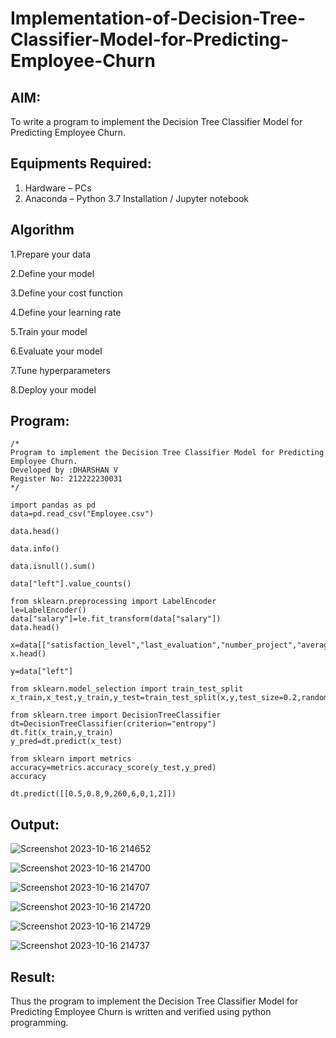 # Implementation-of-Decision-Tree-Classifier-Model-for-Predicting-Employee-Churn

## AIM:
To write a program to implement the Decision Tree Classifier Model for Predicting Employee Churn.

## Equipments Required:
1. Hardware – PCs
2. Anaconda – Python 3.7 Installation / Jupyter notebook

## Algorithm
1.Prepare your data

2.Define your model

3.Define your cost function

4.Define your learning rate

5.Train your model

6.Evaluate your model

7.Tune hyperparameters

8.Deploy your model 

## Program:
```
/*
Program to implement the Decision Tree Classifier Model for Predicting Employee Churn.
Developed by :DHARSHAN V
Register No: 212222230031 
*/
```
```
import pandas as pd
data=pd.read_csv("Employee.csv")

data.head()

data.info()

data.isnull().sum()

data["left"].value_counts()

from sklearn.preprocessing import LabelEncoder
le=LabelEncoder()
data["salary"]=le.fit_transform(data["salary"])
data.head()

x=data[["satisfaction_level","last_evaluation","number_project","average_montly_hours","time_spend_company","Work_accident","promotion_last_5years","salary"]]
x.head()

y=data["left"]

from sklearn.model_selection import train_test_split
x_train,x_test,y_train,y_test=train_test_split(x,y,test_size=0.2,random_state=100)

from sklearn.tree import DecisionTreeClassifier
dt=DecisionTreeClassifier(criterion="entropy")
dt.fit(x_train,y_train)
y_pred=dt.predict(x_test)

from sklearn import metrics
accuracy=metrics.accuracy_score(y_test,y_pred)
accuracy

dt.predict([[0.5,0.8,9,260,6,0,1,2]])
```

## Output:

![Screenshot 2023-10-16 214652](https://github.com/Dharshan011/Implementation-of-Decision-Tree-Classifier-Model-for-Predicting-Employee-Churn/assets/113497491/8668b9e2-bfb8-4c91-b327-640e5040c9b9)


![Screenshot 2023-10-16 214700](https://github.com/Dharshan011/Implementation-of-Decision-Tree-Classifier-Model-for-Predicting-Employee-Churn/assets/113497491/6795ee76-74c7-4f9d-baef-497dfa965684)


![Screenshot 2023-10-16 214707](https://github.com/Dharshan011/Implementation-of-Decision-Tree-Classifier-Model-for-Predicting-Employee-Churn/assets/113497491/74d269b0-6ab3-4a5b-a6f4-a87da18f29c2)

![Screenshot 2023-10-16 214720](https://github.com/Dharshan011/Implementation-of-Decision-Tree-Classifier-Model-for-Predicting-Employee-Churn/assets/113497491/fb178812-c7ac-418e-aec4-fc5190856ab5)


![Screenshot 2023-10-16 214729](https://github.com/Dharshan011/Implementation-of-Decision-Tree-Classifier-Model-for-Predicting-Employee-Churn/assets/113497491/8a725804-4e1d-4a1b-bd31-ded42390e8b8)



![Screenshot 2023-10-16 214737](https://github.com/Dharshan011/Implementation-of-Decision-Tree-Classifier-Model-for-Predicting-Employee-Churn/assets/113497491/d04edf5e-7604-45a3-925e-b799ecb91023)























## Result:
Thus the program to implement the  Decision Tree Classifier Model for Predicting Employee Churn is written and verified using python programming.
